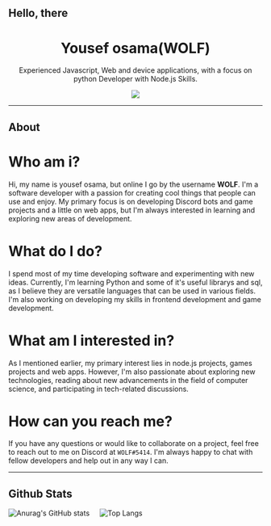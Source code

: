## Hello, there

<h1 align="center">Yousef osama(WOLF)</h1>
<p align="center">Experienced Javascript, Web and device applications, with a focus on python Developer with Node.js Skills.</p>
<p align="center">
   <img src="https://forthebadge.com/images/badges/built-with-love.svg"/>
</p>

---
## About
# Who am i?
Hi, my name is yousef osama, but online I go by the username **WOLF**. I'm a software developer with a passion for creating cool things that people can use and enjoy. My primary focus is on developing Discord bots and game projects and a little on web apps, but I'm always interested in learning and exploring new areas of development.

# What do I do?
I spend most of my time developing software and experimenting with new ideas. Currently, I'm learning Python and some of it's useful librarys and sql, as I believe they are versatile languages that can be used in various fields. I'm also working on developing my skills in frontend development and game development.

# What am I interested in?
As I mentioned earlier, my primary interest lies in node.js projects, games projects and web apps. However, I'm also passionate about exploring new technologies, reading about new advancements in the field of computer science, and participating in tech-related discussions.

# How can you reach me?
If you have any questions or would like to collaborate on a project, feel free to reach out to me on Discord at `WOLF#5414`. I'm always happy to chat with fellow developers and help out in any way I can.

---

## Github Stats

<div style="display: flex; margin-bottom: 20px;" align="center">
  <img src="https://github-readme-stats.vercel.app/api?username=iiBlackwolf&show_icons=true&theme=radical" alt="Anurag's GitHub stats" style="margin-right: 20px;" />
  <img src="https://github-readme-stats.vercel.app/api/top-langs/?username=anuraghazra&layout=compact" alt="Top Langs" />
</div>
